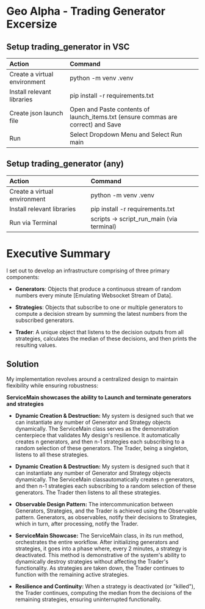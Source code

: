 # **Geo Alpha** - Trading Generator Excersize 

## Setup trading_generator in VSC

|Action|Command
| :-| :-
|Create a virtual environment| python -m venv .venv
|Install relevant libraries | pip install -r requirements.txt|
|Create json launch file| Open and Paste contents of launch_items.txt (ensure commas are correct) and Save|
|Run|Select Dropdown Menu and Select Run main|


## Setup trading_generator (any)

|Action|Command
| :-| :-
|Create a virtual environment| python -m venv .venv
|Install relevant libraries | pip install -r requirements.txt|
|Run via Terminal|scripts -> script_run_main (via terminal)|


# Executive Summary

I set out to develop an infrastructure comprising of three primary components:

- **Generators**: Objects that produce a continuous stream of random numbers every minute [Emulating Websocket Stream of Data].

- **Strategies**: Objects that subscribe to one or multiple generators to compute a decision stream by summing the latest numbers from the subscribed generators.

- **Trader**: A unique object that listens to the decision outputs from all strategies, calculates the median of these decisions, and then prints the resulting values.

## Solution

My implementation revolves around a centralized design to maintain flexibility while ensuring robustness:

**ServiceMain showcases the ability to Launch and terminate generators and strategies**

- **Dynamic Creation & Destruction:** My system is designed such that we can instantiate any number of Generator and Strategy objects dynamically. The ServiceMain class serves as the demonstration centerpiece that validates My design's resilience. It automatically creates n generators, and then n-1 strategies each subscribing to a random selection of these generators. The Trader, being a singleton, listens to all these strategies.
- **Dynamic Creation & Destruction:** My system is designed such that it can instantiate any number of Generator and Strategy objects dynamically. The ServiceMain classautomatically creates n generators, and then n-1 strategies each subscribing to a random selection of these generators. The Trader then listens to all these strategies.

- **Observable Design Pattern:** The intercommunication between Generators, Strategies, and the Trader is achieved using the Observable pattern. Generators, as observables, notify their decisions to Strategies, which in turn, after processing, notify the Trader.

- **ServiceMain Showcase:** The ServiceMain class, in its run method, orchestrates the entire workflow. After initializing generators and strategies, it goes into a phase where, every 2 minutes, a strategy is deactivated. This method is demonstrative of the system's ability to dynamically destroy strategies without affecting the Trader's functionality. As strategies are taken down, the Trader continues to function with the remaining active strategies.

- **Resilience and Continuity:** When a strategy is deactivated (or "killed"), the Trader continues, computing the median from the decisions of the remaining strategies, ensuring uninterrupted functionality.
